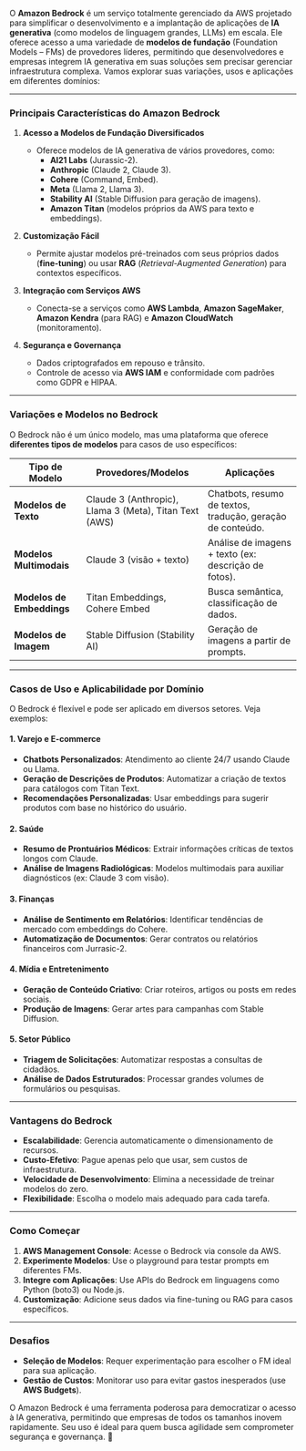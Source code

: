 O **Amazon Bedrock** é um serviço totalmente gerenciado da AWS projetado para simplificar o desenvolvimento e a implantação de aplicações de **IA generativa** (como modelos de linguagem grandes, LLMs) em escala. Ele oferece acesso a uma variedade de **modelos de fundação** (Foundation Models – FMs) de provedores líderes, permitindo que desenvolvedores e empresas integrem IA generativa em suas soluções sem precisar gerenciar infraestrutura complexa. Vamos explorar suas variações, usos e aplicações em diferentes domínios:

---

### **Principais Características do Amazon Bedrock**
1. **Acesso a Modelos de Fundação Diversificados**  
   - Oferece modelos de IA generativa de vários provedores, como:  
     - **AI21 Labs** (Jurassic-2).  
     - **Anthropic** (Claude 2, Claude 3).  
     - **Cohere** (Command, Embed).  
     - **Meta** (Llama 2, Llama 3).  
     - **Stability AI** (Stable Diffusion para geração de imagens).  
     - **Amazon Titan** (modelos próprios da AWS para texto e embeddings).  

2. **Customização Fácil**  
   - Permite ajustar modelos pré-treinados com seus próprios dados (**fine-tuning**) ou usar **RAG** (*Retrieval-Augmented Generation*) para contextos específicos.  

3. **Integração com Serviços AWS**  
   - Conecta-se a serviços como **AWS Lambda**, **Amazon SageMaker**, **Amazon Kendra** (para RAG) e **Amazon CloudWatch** (monitoramento).  

4. **Segurança e Governança**  
   - Dados criptografados em repouso e trânsito.  
   - Controle de acesso via **AWS IAM** e conformidade com padrões como GDPR e HIPAA.  

---

### **Variações e Modelos no Bedrock**
O Bedrock não é um único modelo, mas uma plataforma que oferece **diferentes tipos de modelos** para casos de uso específicos:

| **Tipo de Modelo**       | **Provedores/Modelos**              | **Aplicações**                          |
|--------------------------|------------------------------------|-----------------------------------------|
| **Modelos de Texto**      | Claude 3 (Anthropic), Llama 3 (Meta), Titan Text (AWS) | Chatbots, resumo de textos, tradução, geração de conteúdo. |
| **Modelos Multimodais**   | Claude 3 (visão + texto)          | Análise de imagens + texto (ex: descrição de fotos). |
| **Modelos de Embeddings** | Titan Embeddings, Cohere Embed    | Busca semântica, classificação de dados. |
| **Modelos de Imagem**     | Stable Diffusion (Stability AI)   | Geração de imagens a partir de prompts. |

---

### **Casos de Uso e Aplicabilidade por Domínio**
O Bedrock é flexível e pode ser aplicado em diversos setores. Veja exemplos:

#### 1. **Varejo e E-commerce**  
   - **Chatbots Personalizados**: Atendimento ao cliente 24/7 usando Claude ou Llama.  
   - **Geração de Descrições de Produtos**: Automatizar a criação de textos para catálogos com Titan Text.  
   - **Recomendações Personalizadas**: Usar embeddings para sugerir produtos com base no histórico do usuário.  

#### 2. **Saúde**  
   - **Resumo de Prontuários Médicos**: Extrair informações críticas de textos longos com Claude.  
   - **Análise de Imagens Radiológicas**: Modelos multimodais para auxiliar diagnósticos (ex: Claude 3 com visão).  

#### 3. **Finanças**  
   - **Análise de Sentimento em Relatórios**: Identificar tendências de mercado com embeddings do Cohere.  
   - **Automatização de Documentos**: Gerar contratos ou relatórios financeiros com Jurrasic-2.  

#### 4. **Mídia e Entretenimento**  
   - **Geração de Conteúdo Criativo**: Criar roteiros, artigos ou posts em redes sociais.  
   - **Produção de Imagens**: Gerar artes para campanhas com Stable Diffusion.  

#### 5. **Setor Público**  
   - **Triagem de Solicitações**: Automatizar respostas a consultas de cidadãos.  
   - **Análise de Dados Estruturados**: Processar grandes volumes de formulários ou pesquisas.  

---

### **Vantagens do Bedrock**  
- **Escalabilidade**: Gerencia automaticamente o dimensionamento de recursos.  
- **Custo-Efetivo**: Pague apenas pelo que usar, sem custos de infraestrutura.  
- **Velocidade de Desenvolvimento**: Elimina a necessidade de treinar modelos do zero.  
- **Flexibilidade**: Escolha o modelo mais adequado para cada tarefa.  

---

### **Como Começar**  
1. **AWS Management Console**: Acesse o Bedrock via console da AWS.  
2. **Experimente Modelos**: Use o playground para testar prompts em diferentes FMs.  
3. **Integre com Aplicações**: Use APIs do Bedrock em linguagens como Python (boto3) ou Node.js.  
4. **Customização**: Adicione seus dados via fine-tuning ou RAG para casos específicos.  

---

### **Desafios**  
- **Seleção de Modelos**: Requer experimentação para escolher o FM ideal para sua aplicação.  
- **Gestão de Custos**: Monitorar uso para evitar gastos inesperados (use **AWS Budgets**).  

O Amazon Bedrock é uma ferramenta poderosa para democratizar o acesso à IA generativa, permitindo que empresas de todos os tamanhos inovem rapidamente. Seu uso é ideal para quem busca agilidade sem comprometer segurança e governança. 🚀